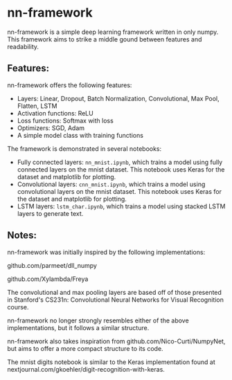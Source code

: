 # nn-framework
nn-framework is a simple deep learning framework written in only numpy. This framework aims to strike a middle gound between features and readability.

## Features:
nn-framework offers the following features:
- Layers: Linear, Dropout, Batch Normalization, Convolutional, Max Pool, Flatten, LSTM
- Activation functions: ReLU
- Loss functions: Softmax with loss
- Optimizers: SGD, Adam
- A simple model class with training functions

The framework is demonstrated in several notebooks:
- Fully connected layers: `nn_mnist.ipynb`, which trains a model using fully connected layers on the mnist dataset. This notebook uses Keras for the dataset and matplotlib for plotting.
- Convolutional layers: `cnn_mnist.ipynb`, which trains a model using convolutional layers on the mnist dataset. This notebook uses Keras for the dataset and matplotlib for plotting.
- LSTM layers: `lstm_char.ipynb`, which trains a model using stacked LSTM layers to generate text.

## Notes:
nn-framework was initially inspired by the following implementations:

github.com/parmeet/dll_numpy

github.com/Xylambda/Freya

The convolutional and max pooling layers are based off of those presented in Stanford's CS231n: Convolutional Neural Networks for Visual Recognition course.

nn-framework no longer strongly resembles either of the above implementations, but it follows a similar structure.

nn-framework also takes inspiration from github.com/Nico-Curti/NumpyNet, but aims to offer a more compact structure to its code.

The mnist digits notebook is similar to the Keras implementation found at nextjournal.com/gkoehler/digit-recognition-with-keras.
